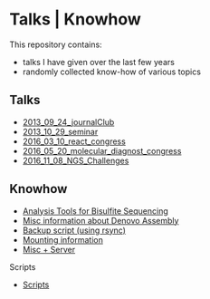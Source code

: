 Talks | Knowhow
=
This repository contains:
* talks I have given over the last few years
* randomly collected know-how of various topics



Talks
-

* [2013_09_24_journalClub](https://github.com/tadKeys/talks_knowhow/blob/master/2013_09_24_journalClub.pdf?raw=true)
* [2013_10_29_seminar](https://github.com/tadKeys/talks_knowhow/blob/master/2013_10_29_seminar.pdf?raw=true)
* [2016_03_10_react_congress](https://github.com/tadKeys/talks_knowhow/blob/master/2016_03_10_react_Pabinger_final.pdf?raw=true)
* [2016_05_20_molecular_diagnost_congress](https://github.com/tadKeys/talks_knowhow/blob/master/2016_05_20_london_mol_diagnost_pabinger_public.pdf?raw=true)
* [2016_11_08_NGS_Challenges](https://github.com/tadKeys/talks_knowhow/blob/master/2016_11_08_Pabinger_Challenges_NGS_PUBLIC.pdf?raw=true)






Knowhow
-

* [Analysis Tools for Bisulfite Sequencing](bisulfiteSeqTools.md)
* [Misc information about Denovo Assembly](denovoAssembly.md)
* [Backup script (using rsync)](backup.md)
* [Mounting information](server_mounting.md)
* [Misc + Server](misc_knowhow.md)
 
Scripts
* [Scripts](https://github.com/tadKeys/scripts)



